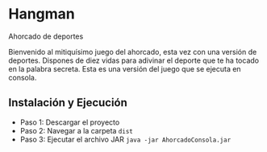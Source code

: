 # Hangman

Ahorcado de deportes

Bienvenido al mitiquísimo juego del ahorcado, esta vez con una versión de deportes. Dispones de diez vidas para adivinar el deporte que te ha tocado en la palabra secreta.
Esta es una versión del juego que se ejecuta en consola.  

## Instalación y Ejecución
- Paso 1: Descargar el proyecto
- Paso 2: Navegar a la carpeta `dist`
- Paso 3: Ejecutar el archivo JAR `java -jar AhorcadoConsola.jar`
